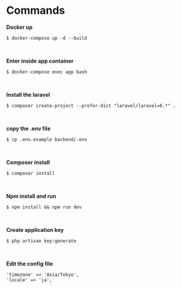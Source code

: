 # Commands

**Docker up**

```
$ docker-compose up -d --build
```

<br>

**Enter inside app container**

```
$ docker-compose exec app bash
```

<br>

**Install the laravel**

```
$ composer create-project --prefer-dist "laravel/laravel=6.*" .
```

<br>

**copy the .env file**

```
$ cp .env.example backend/.env
```

<br>

**Composer install**

```
$ composer install
```

<br>

**Npm install and run**

```
$ npm install && npm run dev
```

<br>

**Create application key**

```
$ php artisan key:generate
```

<br>

**Edit the config file**

```
'timezone' => 'Asia/Tokyo',
'locale' => 'ja',
```

<br>
